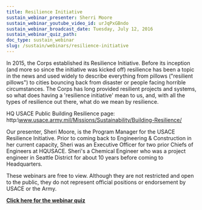 ```yaml
---
title: Resilience Initiative
sustain_webinar_presenter: Sherri Moore
sustain_webinar_youtube_video_id: urJqPxGBndo
sustain_webinar_broadcast_date: Tuesday, July 12, 2016
sustain_webinar_quiz_path:
doc_type: sustain_webinar
slug: /sustain/webinars/resilience-initiative
---
```


In 2015, the Corps established its Resilience Initiative. Before its inception (and more so since the initiative was kicked off) resilience has been a topic in the news and used widely to describe everything from pillows ("resilient pillows") to cities bouncing back from disaster or people facing horrible circumstances. The Corps has long provided resilient projects and systems, so what does having a 'resilience initiative' mean to us, and, with all the types of resilience out there, what do we mean by resilience.

HQ USACE Public Building Resilience page:
http:\\www.usace.army.mil/Missions/Sustainability/Building-Resilience/

Our presenter, Sheri Moore, is the Program Manager for the USACE Resilience Initiative. Prior to coming back to Engineering & Construction in her current capacity, Sheri was an Executive Officer for two prior Chiefs of Engineers at HQUSACE. Sheri's a Chemical Engineer who was a project engineer in Seattle District for about 10 years before coming to Headquarters.

These webinars are free to view. Although they are not restricted and open to the public, they do not represent official positions or endorsement by USACE or the Army.

[**Click here for the webinar quiz**](resilience-initiative-quiz.pdf)
